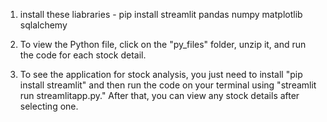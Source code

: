 1.  install these liabraries - pip install streamlit pandas numpy matplotlib sqlalchemy






2.  To view the Python file, click on the "py_files" folder, unzip it, and run the code for each stock detail.





3.   To see the application for stock analysis, you just need to install "pip install streamlit" and then run the code on your terminal using "streamlit run streamlitapp.py." After that, you can view any stock details after selecting one.
